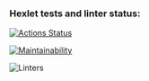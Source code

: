 ### Hexlet tests and linter status:
[![Actions Status](https://github.com/MikhailGurin/python-project-lvl1/workflows/hexlet-check/badge.svg)](https://github.com/MikhailGurin/python-project-lvl1/actions)

[![Maintainability](https://api.codeclimate.com/v1/badges/a99a88d28ad37a79dbf6/maintainability)](https://codeclimate.com/github/codeclimate/codeclimate/maintainability)

![Linters](https://github.com/MikhailGurin/python-project-lvl1/actions/workflows/linters.yml/badge.svg)